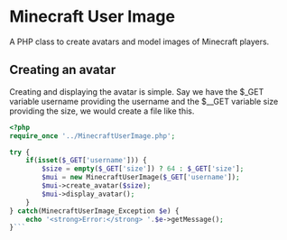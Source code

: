 # Minecraft User Image #
A PHP class to create avatars and model images of Minecraft players.
## Creating an avatar ##
Creating and displaying the avatar is simple. Say we have the $_GET variable username providing the username and the $__GET variable size providing the size, we would create a file like this.
```php
<?php
require_once '../MinecraftUserImage.php';

try {
    if(isset($_GET['username'])) {
        $size = empty($_GET['size']) ? 64 : $_GET['size'];
        $mui = new MinecraftUserImage($_GET['username']);
        $mui->create_avatar($size);
        $mui->display_avatar();
    }
} catch(MinecraftUserImage_Exception $e) {
    echo '<strong>Error:</strong> '.$e->getMessage();
}```